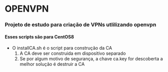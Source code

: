 # OPENVPN

### Projeto de estudo para criação de VPNs utlilizando openvpn
#### Esses scripts são para CentOS8
- O installCA.sh é o script para construção da CA
    1. A CA deve ser construida em dispositivo separado
    2. Se por algum motivo de segurança, a chave ca.key for descoberta a melhor solução é destruir a CA



